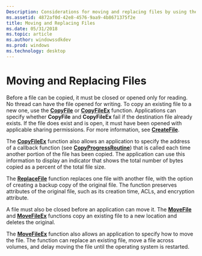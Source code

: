 ```yaml
---
Description: Considerations for moving and replacing files by using the CopyFileEx, CreateFile, Replacefile, and MoveFileEx functions.
ms.assetid: 4872af0d-42e8-4576-9aa9-4b8671375f2e
title: Moving and Replacing Files
ms.date: 05/31/2018
ms.topic: article
ms.author: windowssdkdev
ms.prod: windows
ms.technology: desktop
---
```


# Moving and Replacing Files

Before a file can be copied, it must be closed or opened only for reading. No thread can have the file opened for writing. To copy an existing file to a new one, use the [**CopyFile**](/windows/win32/WinBase/nf-winbase-copyfile?branch=master) or [**CopyFileEx**](/windows/win32/WinBase/nf-winbase-copyfileexa?branch=master) function. Applications can specify whether **CopyFile** and **CopyFileEx** fail if the destination file already exists. If the file does exist and is open, it must have been opened with applicable sharing permissions. For more information, see [**CreateFile**](/windows/win32/FileAPI/nf-fileapi-createfilea?branch=master).

The [**CopyFileEx**](/windows/win32/WinBase/nf-winbase-copyfileexa?branch=master) function also allows an application to specify the address of a callback function (see [**CopyProgressRoutine**](/windows/win32/WinBase/nc-winbase-lpprogress_routine?branch=master)) that is called each time another portion of the file has been copied. The application can use this information to display an indicator that shows the total number of bytes copied as a percent of the total file size.

The [**ReplaceFile**](/windows/win32/WinBase/nf-winbase-replacefilea?branch=master) function replaces one file with another file, with the option of creating a backup copy of the original file. The function preserves attributes of the original file, such as its creation time, ACLs, and encryption attribute.

A file must also be closed before an application can move it. The [**MoveFile**](/windows/win32/WinBase/nf-winbase-movefile?branch=master) and [**MoveFileEx**](/windows/win32/WinBase/nf-winbase-movefileexa?branch=master) functions copy an existing file to a new location and deletes the original.

The [**MoveFileEx**](/windows/win32/WinBase/nf-winbase-movefileexa?branch=master) function also allows an application to specify how to move the file. The function can replace an existing file, move a file across volumes, and delay moving the file until the operating system is restarted.

 

 



